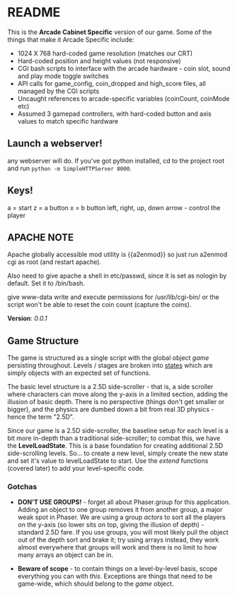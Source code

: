 # README #

This is the **Arcade Cabinet Specific** version of our game.
Some of the things that make it Arcade Specific include:
* 1024 X 768 hard-coded game resolution (matches our CRT)
* Hard-coded position and height values (not responsive)
* CGI bash scripts to interface with the arcade hardware - coin slot, sound and play mode toggle switches
* API calls for game_config, coin_dropped and high_score files, all managed by the CGI scripts
* Uncaught references to arcade-specific variables (coinCount, coinMode etc)
* Assumed 3 gamepad controllers, with hard-coded button and axis values to match specific hardware

## Launch a webserver!
any webserver will do. If you've got python installed, cd to the project root and run `python -m SimpleHTTPServer 8000`. 

## Keys!
a = start
z = a button
x = b button
left, right, up, down arrow - control the player


## APACHE NOTE ##
Apache globally accessible mod utility is {{a2enmod}} so just run a2enmod cgi as root (and restart apache).

Also need to give apache a shell in etc/passwd, since it is set as nologin by default. Set it to /bin/bash. 

give www-data write and execute permissions for /usr/lib/cgi-bin/ or the script won't be able to reset the coin count (capture the coins). 

**Version**: *0.0.1*

## Game Structure ##
 The game is structured as a single script with the global object *game* persisting throughout. Levels / stages are broken into [states](http://phaser.io/docs/2.4.4/Phaser.State.html) which are simply objects with an expected set of functions. 

The basic level structure is a 2.5D side-scroller - that is, a side scroller where characters can move along the y-axis in a limited section, adding the illusion of basic depth. There is no perspective (things don't get smaller or bigger), and the physics are dumbed down a bit from real 3D physics - hence the term "2.5D". 

Since our game is a 2.5D side-scroller, the baseline setup for each level is a bit more in-depth than a traditional side-scroller; to combat this, we have the **LevelLoadState**. This is a base foundation for creating additional 2.5D side-scrolling levels. So... to create a new level, simply create the new state and set it's value to levelLoadState to start. Use the *extend* functions (covered later) to add your level-specific code.

### Gotchas ###
* **DON'T USE GROUPS!** - forget all about Phaser.group for this application. Adding an object to one group removes it from another group, a major weak spot in Phaser. We are using a group *actors* to sort all the players on the y-axis (so lower sits on top, giving the illusion of depth) - standard 2.5D fare. If you use groups, you will most likely pull the object out of the depth sort and brake it; try using arrays instead, they work almost everywhere that groups will work and there is no limit to how many arrays an object can be in. 

* **Beware of scope** - to contain things on a level-by-level basis, scope everything you can with *this*. Exceptions are things that need to be game-wide, which should belong to the *game* object.
